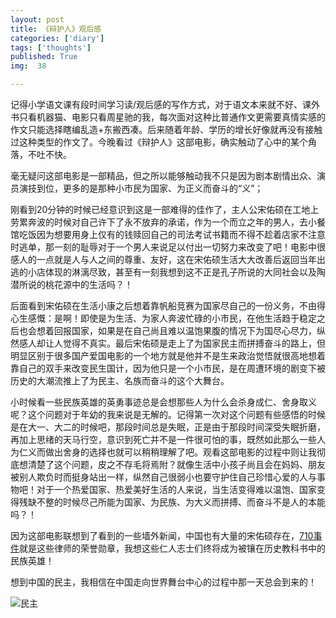 ```yaml
---
layout: post
title: 《辩护人》观后感
categories: ['diary']
tags: ['thoughts']
published: True
img:  38

---
```


记得小学语文课有段时间学习读/观后感的写作方式，对于语文本来就不好、课外书只看机器猫、电影只看周星驰的我，每次面对这种比普通作文更需要真情实感的作文只能选择瞎编乱造+东搬西凑。后来随着年龄、学历的增长好像就再没有接触过这种类型的作文了。今晚看过《辩护人》这部电影，确实触动了心中的某个角落，不吐不快。

毫无疑问这部电影是一部精品，但之所以能够触动我不只是因为剧本剧情出众、演员演技到位，更多的是那种小市民为国家、为正义而奋斗的“义”；

刚看到20分钟的时候已经意识到这是一部难得的佳作了，主人公宋佑硕在工地上劳累奔波的时候对自己许下了永不放弃的承诺，作为一个而立之年的男人，去小餐馆吃饭因为想要用身上仅有的钱赎回自己的司法考试书籍而不得不趁着店家不注意时逃单，那一刻的耻辱对于一个男人来说足以付出一切努力来改变了吧！电影中很感人的一点就是人与人之间的尊重、友好，这在宋佑硕生活大大改善后返回当年出逃的小店体现的淋漓尽致，甚至有一刻我想到这不正是孔子所说的大同社会以及陶潜所说的桃花源中的生活吗？！

后面看到宋佑硕在生活小康之后想着靠帆船竞赛为国家尽自己的一份义务，不由得心生感慨：是啊！即使是为生活、为家人奔波忙碌的小市民，在他生活趋于稳定之后也会想着回报国家，如果是在自己尚且难以温饱果腹的情况下为国尽心尽力，纵然感人却让人觉得不真实。最后宋佑硕是走上了为国家民主而拼搏奋斗的路上，但明显区别于很多国产爱国电影的一个地方就是他并不是生来政治觉悟就很高地想着靠自己的双手来改变民生国计，因为他只是一个小市民，是在周遭环境的剧变下被历史的大潮流推上了为民主、名族而奋斗的这个大舞台。

小时候看一些民族英雄的英勇事迹总是会想那些人为什么会杀身成仁、舍身取义呢？这个问题对于年幼的我来说是无解的。记得第一次对这个问题有些感悟的时候是在大一、大二的时候吧，那段时间总是失眠，正是由于那段时间深受失眠折磨，再加上思绪的天马行空，意识到死亡并不是一件很可怕的事，既然如此那么一些人为仁义而做出舍身的选择也就可以稍稍理解了吧。观看这部电影的过程中则让我彻底想清楚了这个问题，皮之不存毛将焉附？就像生活中小孩子尚且会在妈妈、朋友被别人欺负时而挺身站出一样，纵然自己很弱小也要守护住自己珍惜心爱的人与事物吧！对于一个热爱国家、热爱美好生活的人来说，当生活变得难以温饱、国家变得残缺不整的时候尽己所能为国家、为民族、为大义而拼搏、而奋斗不是人的本能吗？！

因为这部电影联想到了看到的一些墙外新闻，中国也有大量的宋佑硕存在，[710事件](https://zh.wikipedia.org/wiki/%E4%B8%AD%E5%9C%8B710%E3%80%8C%E7%B6%AD%E6%AC%8A%E5%BE%8B%E5%B8%AB%E3%80%8D%E5%A4%A7%E6%8A%93%E6%8D%95%E4%BA%8B%E4%BB%B6)就是这些律师的荣誉勋章，我想这些仁人志士们终将成为被镶在历史教科书中的民族英雄！

想到中国的民主，我相信在中国走向世界舞台中心的过程中那一天总会到来的！

![民主](http://7xlnl2.com1.z0.glb.clouddn.com/post38-民主.jpg)